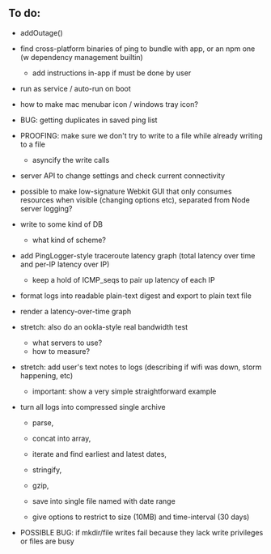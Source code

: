 ## To do:

- addOutage()

- find cross-platform binaries of ping to bundle with app, or an npm one (w dependency management builtin)
	- add instructions in-app if must be done by user

- run as service / auto-run on boot

- how to make mac menubar icon / windows tray icon?

- BUG: getting duplicates in saved ping list

- PROOFING: make sure we don't try to write to a file while already writing to a file
	- asyncify the write calls


- server API to change settings and check current connectivity

- possible to make low-signature Webkit GUI that only consumes resources when visible (changing options etc), separated from Node server logging?




- write to some kind of DB
	- what kind of scheme?



- add PingLogger-style traceroute latency graph (total latency over time and per-IP latency over IP)
	- keep a hold of ICMP_seqs to pair up latency of each IP


- format logs into readable plain-text digest and export to plain text file


- render a latency-over-time graph


- stretch: also do an ookla-style real bandwidth test
	- what servers to use?
	- how to measure?


- stretch: add user's text notes to logs (describing if wifi was down, storm happening, etc)
	- important: show a very simple straightforward example



- turn all logs into compressed single archive 
	
	- parse, 
	- concat into array, 
	- iterate and find earliest and latest dates,
	- stringify, 
	- gzip, 
	- save into single file named with date range

	- give options to restrict to size (10MB) and time-interval (30 days)

- POSSIBLE BUG: if mkdir/file writes fail because they lack write privileges or files are busy